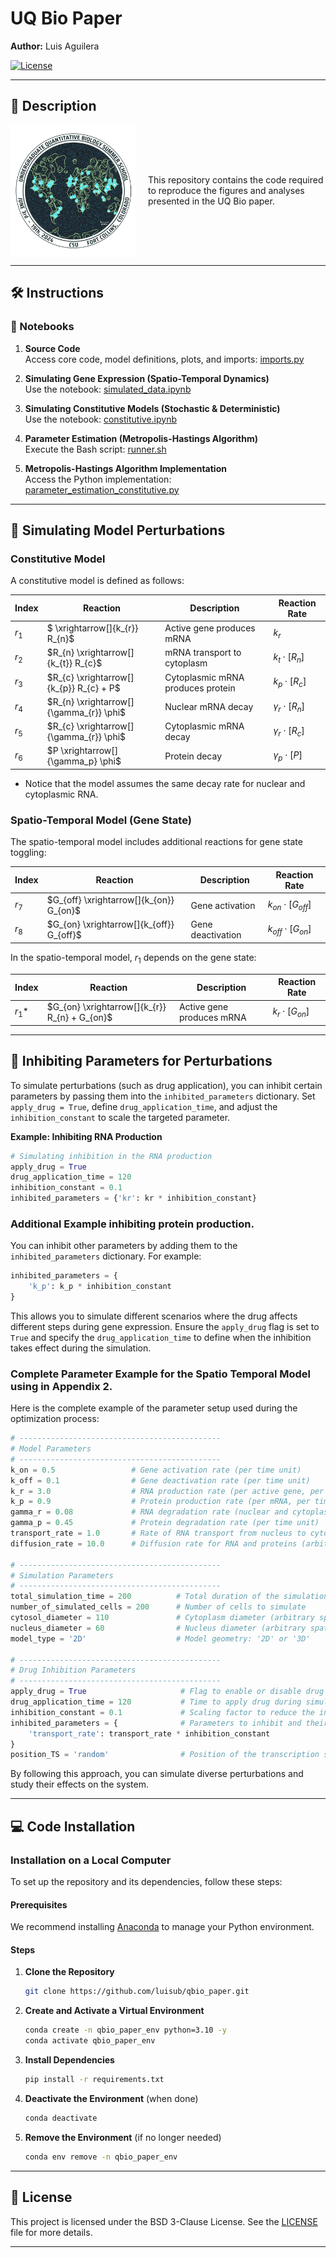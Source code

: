 # UQ Bio Paper

**Author:** Luis Aguilera

[![License](https://img.shields.io/badge/License-BSD_3--Clause-blue.svg)](https://opensource.org/licenses/BSD-3-Clause)

---

## 📜 Description

<div style="display: flex; align-items: center;">
    <img src="docs/uqbio_2024_logo.png" alt="UQ Bio Logo" style="width: 200px; margin-right: 20px;">
    <div>
        This repository contains the code required to reproduce the figures and analyses presented in the UQ Bio paper.
    </div>
</div>

---

## 🛠️ Instructions

### 📘 Notebooks

1. **Source Code**  
   Access core code, model definitions, plots, and imports: [imports.py](https://github.com/luisub/qbio_paper/blob/main/src/imports.py)

2. **Simulating Gene Expression (Spatio-Temporal Dynamics)**  
   Use the notebook: [simulated_data.ipynb](https://github.com/luisub/qbio_paper/blob/main/notebooks/simulated_data.ipynb)

3. **Simulating Constitutive Models (Stochastic & Deterministic)**  
   Use the notebook: [constitutive.ipynb](https://github.com/luisub/qbio_paper/blob/main/notebooks/constitutive.ipynb)

4. **Parameter Estimation (Metropolis-Hastings Algorithm)**  
   Execute the Bash script: [runner.sh](https://github.com/luisub/qbio_paper/blob/main/notebooks/runner.sh)

5. **Metropolis-Hastings Algorithm Implementation**  
   Access the Python implementation: [parameter_estimation_constitutive.py](https://github.com/luisub/qbio_paper/blob/main/notebooks/parameter_estimation_constitutive.py)

---

## 🧪 Simulating Model Perturbations

### Constitutive Model

A constitutive model is defined as follows:

| Index | Reaction                                | Description                       | Reaction Rate               |
|-------|------------------------------------------|-----------------------------------|-----------------------------|
| $r_1$ | $ \xrightarrow[]{k_{r}} R_{n}$           | Active gene produces mRNA          | $k_{r}$                     |
| $r_2$ | $R_{n} \xrightarrow[]{k_{t}} R_{c}$      | mRNA transport to cytoplasm        | $k_{t} \cdot [R_{n}]$       |
| $r_3$ | $R_{c} \xrightarrow[]{k_{p}} R_{c} + P$  | Cytoplasmic mRNA produces protein  | $k_{p} \cdot [R_{c}]$       |
| $r_4$ | $R_{n} \xrightarrow[]{\gamma_{r}} \phi$  | Nuclear mRNA decay                 | $\gamma_{r} \cdot [R_{n}]$  |
| $r_5$ | $R_{c} \xrightarrow[]{\gamma_{r}} \phi$  | Cytoplasmic mRNA decay             | $\gamma_{r} \cdot [R_{c}]$  |
| $r_6$ | $P \xrightarrow[]{\gamma_p} \phi$         | Protein decay                      | $\gamma_p \cdot [P]$        |
* Notice that the model assumes the same decay rate for nuclear and cytoplasmic RNA.

### Spatio-Temporal Model (Gene State)

The spatio-temporal model includes additional reactions for gene state toggling:

| Index | Reaction                                    | Description          | Reaction Rate                    |
|-------|----------------------------------------------|----------------------|----------------------------------|
| $r_7$ | $G_{off} \xrightarrow[]{k_{on}} G_{on}$      | Gene activation      | $k_{on} \cdot [G_{off}]$         |
| $r_8$ | $G_{on} \xrightarrow[]{k_{off}} G_{off}$     | Gene deactivation    | $k_{off} \cdot [G_{on}]$         |

In the spatio-temporal model, $r_1$ depends on the gene state:

| Index | Reaction                                    | Description                 | Reaction Rate                |
|-------|----------------------------------------------|-----------------------------|------------------------------|
| $r_1*$ | $G_{on} \xrightarrow[]{k_{r}} R_{n} + G_{on}$ | Active gene produces mRNA   | $k_{r} \cdot [G_{on}]$       |

---

## 🔬 Inhibiting Parameters for Perturbations

To simulate perturbations (such as drug application), you can inhibit certain parameters by passing them into the `inhibited_parameters` dictionary. Set `apply_drug = True`, define `drug_application_time`, and adjust the `inhibition_constant` to scale the targeted parameter.

**Example: Inhibiting RNA Production**

```python
# Simulating inhibition in the RNA production
apply_drug = True
drug_application_time = 120
inhibition_constant = 0.1 
inhibited_parameters = {'kr': kr * inhibition_constant}
```

### Additional Example inhibiting protein production.

You can inhibit other parameters by adding them to the `inhibited_parameters` dictionary. For example:

```python
inhibited_parameters = {
    'k_p': k_p * inhibition_constant
}
```

This allows you to simulate different scenarios where the drug affects different steps during gene expression. Ensure the `apply_drug` flag is set to `True` and specify the `drug_application_time` to define when the inhibition takes effect during the simulation.

### Complete Parameter Example for the Spatio Temporal Model using in Appendix 2.

Here is the complete example of the parameter setup used during the optimization process:

```python
# ---------------------------------------------
# Model Parameters
# ---------------------------------------------
k_on = 0.5                 # Gene activation rate (per time unit)
k_off = 0.1                # Gene deactivation rate (per time unit)
k_r = 3.0                  # RNA production rate (per active gene, per time unit)
k_p = 0.9                  # Protein production rate (per mRNA, per time unit)
gamma_r = 0.08             # RNA degradation rate (nuclear and cytoplasmic, per time unit)
gamma_p = 0.45             # Protein degradation rate (per time unit)
transport_rate = 1.0       # Rate of RNA transport from nucleus to cytoplasm (per time unit)
diffusion_rate = 10.0      # Diffusion rate for RNA and proteins (arbitrary units)

# ---------------------------------------------
# Simulation Parameters
# ---------------------------------------------
total_simulation_time = 200          # Total duration of the simulation (time units)
number_of_simulated_cells = 200      # Number of cells to simulate
cytosol_diameter = 110               # Cytoplasm diameter (arbitrary spatial units)
nucleus_diameter = 60                # Nucleus diameter (arbitrary spatial units)
model_type = '2D'                    # Model geometry: '2D' or '3D'

# ---------------------------------------------
# Drug Inhibition Parameters
# ---------------------------------------------
apply_drug = True                     # Flag to enable or disable drug application
drug_application_time = 120           # Time to apply drug during simulation (time units)
inhibition_constant = 0.1             # Scaling factor to reduce the inhibited parameter
inhibited_parameters = {              # Parameters to inhibit and their scaled values
    'transport_rate': transport_rate * inhibition_constant
}
position_TS = 'random'                # Position of the transcription site (e.g., 'random' or specific coordinates)

```

By following this approach, you can simulate diverse perturbations and study their effects on the system.

---

## 💻 Code Installation

### Installation on a Local Computer

To set up the repository and its dependencies, follow these steps:

#### Prerequisites

We recommend installing [Anaconda](https://www.anaconda.com) to manage your Python environment.

#### Steps

1. **Clone the Repository**
   ```sh
   git clone https://github.com/luisub/qbio_paper.git
   ```

2. **Create and Activate a Virtual Environment**
   ```sh
   conda create -n qbio_paper_env python=3.10 -y
   conda activate qbio_paper_env
   ```

3. **Install Dependencies**
   ```sh
   pip install -r requirements.txt
   ```

4. **Deactivate the Environment** (when done)
   ```sh
   conda deactivate
   ```

5. **Remove the Environment** (if no longer needed)
   ```sh
   conda env remove -n qbio_paper_env
   ```

---

## 📜 License

This project is licensed under the BSD 3-Clause License. See the [LICENSE](https://opensource.org/licenses/BSD-3-Clause) file for more details.

---